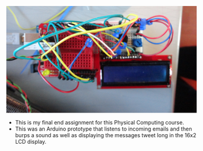 ![./20170712-1440-cet-etc-1.png](./20170712-1440-cet-etc-1.png)

* This is my final end assignment for this Physical Computing course.
* This was an Arduino prototype that listens to incoming emails and then burps a sound as well as displaying the messages tweet long in the 16x2 LCD display.